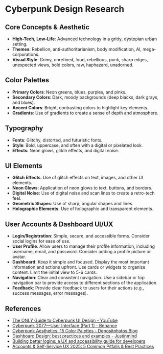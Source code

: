 # Cyberpunk Design Research

## Core Concepts & Aesthetic

- **High-Tech, Low-Life**: Advanced technology in a gritty, dystopian urban setting.
- **Themes**: Rebellion, anti-authoritarianism, body modification, AI, mega-corporations.
- **Visual Style**: Grimy, unrefined, loud, rebellious, punk, sharp edges, unexpected views, bold colors, raw, haphazard, unadorned.

## Color Palettes

- **Primary Colors**: Neon greens, blues, purples, and pinks.
- **Secondary Colors**: Dark, moody backgrounds (deep blacks, dark grays, and blues).
- **Accent Colors**: Bright, contrasting colors to highlight key elements.
- **Gradients**: Use of gradients to create a sense of depth and atmosphere.

## Typography

- **Fonts**: Glitchy, distorted, and futuristic fonts.
- **Style**: Bold, uppercase, and often with a digital or pixelated look.
- **Effects**: Neon glows, glitch effects, and digital noise.

## UI Elements

- **Glitch Effects**: Use of glitch effects on text, images, and other UI elements.
- **Neon Glows**: Application of neon glows to text, buttons, and borders.
- **Digital Noise**: Use of digital noise and scan lines to create a retro-tech feel.
- **Geometric Shapes**: Use of sharp, angular shapes and lines.
- **Holographic Elements**: Use of holographic and transparent elements.

## User Accounts & Dashboard UI/UX

- **Login/Registration**: Simple, secure, and accessible forms. Consider social logins for ease of use.
- **User Profile**: Allow users to manage their profile information, including username, email, and password. Consider adding a profile picture or avatar.
- **Dashboard**: Keep it simple and focused. Display the most important information and actions upfront. Use cards or widgets to organize content. Limit the initial view to 5-6 cards.
- **Navigation**: Clear and consistent navigation. Use a sidebar or top navigation bar to provide access to different sections of the application.
- **Feedback**: Provide clear feedback to users for their actions (e.g., success messages, error messages).

## References

- [The ONLY Guide to Cyberpunk UI Design - YouTube](https://www.youtube.com/watch?v=yLdJh2_-o8U)
- [Cyberpunk 2077—User Interface (Part 1) - Behance](https://www.behance.net/gallery/118663901/Cyberpunk-2077User-Interface-(Part-1)?locale=en_US)
- [Cyberpunk Aesthetics: 15 Color Palettes - Depositphotos Blog](https://blog.depositphotos.com/15-cyberpunk-color-palettes-for-dystopian-designs.html)
- [Dashboard Design: best practices and examples - Justinmind](https://www.justinmind.com/ui-design/dashboard-design-best-practices-ux)
- [Building better logins: a UX and accessibility guide for developers](https://uxdesign.cc/building-better-logins-a-ux-and-accessibility-guide-for-developers-9bb356f0a132)
- [Accounts & Self-Service UX 2025: 5 Common Pitfalls & Best Practices](https://baymard.com/blog/current-state-accounts-selfservice)


